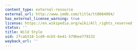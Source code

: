 ```yaml
---
content_type: external-resource
external_url: http://www.imdb.com/title/tt0084904/
has_external_license_warning: true
license: https://en.wikipedia.org/wiki/All_rights_reserved
status: ''
title: Wild Style
uid: 2fcab318-1cd0-4cb5-be41-579bee779132
wayback_url: ''
---
```

